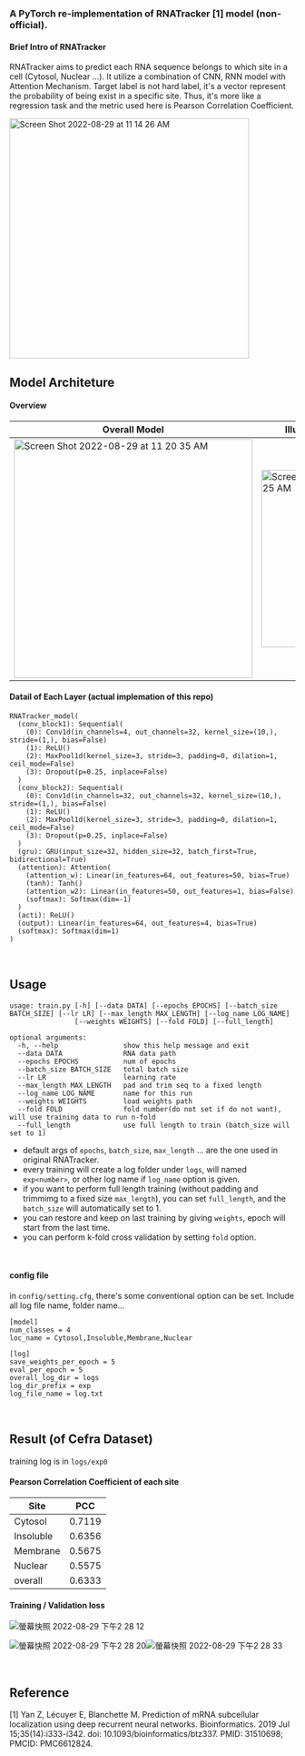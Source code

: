 ### A PyTorch re-implementation of RNATracker [1] model (non-official).


#### Brief Intro of RNATracker
RNATracker aims to predict each RNA sequence belongs to which site in a cell (Cytosol, Nuclear ...). It utilize a combination of CNN, RNN model with Attention Mechanism. Target label is not hard label, it's a vector represent the probability of being exist in a specific site. Thus, it's more like a regression task and the metric used here is Pearson Correlation Coefficient.

<img width="422" alt="Screen Shot 2022-08-29 at 11 14 26 AM" src="https://user-images.githubusercontent.com/75982405/187116375-66cb2ef1-6f0b-4a02-80ec-7c36211081e1.png">


<br>

## Model Architeture
#### Overview



|Overall Model                  |Illustartion of Attention Layer              |
|-------------------------------|-----------------------------|
| <img width="420" alt="Screen Shot 2022-08-29 at 11 20 35 AM" src="https://user-images.githubusercontent.com/75982405/187116478-03630088-a73c-4b79-9b19-9138286ebe0e.png">|<img width="312" alt="Screen Shot 2022-08-29 at 11 47 25 AM" src="https://user-images.githubusercontent.com/75982405/187119145-c18bea65-8094-4a6c-9397-4e26b6eeb8ba.png">|


#### Datail of Each Layer (actual implemation of this repo)

```
RNATracker_model(
  (conv_block1): Sequential(
    (0): Conv1d(in_channels=4, out_channels=32, kernel_size=(10,), stride=(1,), bias=False)
    (1): ReLU()
    (2): MaxPool1d(kernel_size=3, stride=3, padding=0, dilation=1, ceil_mode=False)
    (3): Dropout(p=0.25, inplace=False)
  )
  (conv_block2): Sequential(
    (0): Conv1d(in_channels=32, out_channels=32, kernel_size=(10,), stride=(1,), bias=False)
    (1): ReLU()
    (2): MaxPool1d(kernel_size=3, stride=3, padding=0, dilation=1, ceil_mode=False)
    (3): Dropout(p=0.25, inplace=False)
  )
  (gru): GRU(input_size=32, hidden_size=32, batch_first=True, bidirectional=True)
  (attention): Attention(
    (attention_w): Linear(in_features=64, out_features=50, bias=True)
    (tanh): Tanh()
    (attention_w2): Linear(in_features=50, out_features=1, bias=False)
    (softmax): Softmax(dim=-1)
  )
  (acti): ReLU()
  (output): Linear(in_features=64, out_features=4, bias=True)
  (softmax): Softmax(dim=1)
)
```



<br>

## Usage
``` 
usage: train.py [-h] [--data DATA] [--epochs EPOCHS] [--batch_size BATCH_SIZE] [--lr LR] [--max_length MAX_LENGTH] [--log_name LOG_NAME]
                [--weights WEIGHTS] [--fold FOLD] [--full_length]

optional arguments:
  -h, --help                show this help message and exit
  --data DATA               RNA data path
  --epochs EPOCHS           num of epochs
  --batch_size BATCH_SIZE   total batch size
  --lr LR                   learning rate
  --max_length MAX_LENGTH   pad and trim seq to a fixed length
  --log_name LOG_NAME       name for this run
  --weights WEIGHTS         load weights path
  --fold FOLD               fold number(do not set if do not want), will use training data to run n-fold
  --full_length             use full length to train (batch_size will set to 1)
```
- default args of `epochs`, `batch_size`, `max_length` ... are the one used in original RNATracker.
- every training will create a log folder under `logs`, will named `exp<number>`, or other log name if `log_name` option is given.
- if you want to perform full length training (without padding and trimmimg to a fixed size `max_length`), you can set `full_length`, and the `batch_size` will automatically set to 1. 
- you can restore and keep on last training by giving `weights`, epoch will start from the last time.
- you can perform k-fold cross validation by setting `fold` option.

<br>

#### config file

in `config/setting.cfg`, there's some conventional option can be set. Include all log file name, folder name...

```
[model]
num_classes = 4
loc_name = Cytosol,Insoluble,Membrane,Nuclear

[log]
save_weights_per_epoch = 5
eval_per_epoch = 5
overall_log_dir = logs
log_dir_prefix = exp
log_file_name = log.txt

```


<br>

## Result (of Cefra Dataset)

training log is in `logs/exp0`

#### Pearson Correlation Coefficient of each site
|Site|PCC|
|----|---|
|Cytosol|0.7119|
|Insoluble|0.6356|
|Membrane|0.5675|
|Nuclear|0.5575|
|overall|0.6333|

#### Training / Validation loss 
![螢幕快照 2022-08-29 下午2 28 12](https://user-images.githubusercontent.com/75982405/187137091-417bae00-49f0-4319-ab23-803d4ae7a581.png)

![螢幕快照 2022-08-29 下午2 28 20](https://user-images.githubusercontent.com/75982405/187137139-a8ac06b4-ff5c-4d00-8a33-84d0898289d5.png)![螢幕快照 2022-08-29 下午2 28 33](https://user-images.githubusercontent.com/75982405/187137151-0cfe4d97-e375-42d0-bd02-3613e1ec093c.png)


<br>

## Reference
[1] Yan Z, Lécuyer E, Blanchette M. Prediction of mRNA subcellular localization using deep recurrent neural networks. Bioinformatics. 2019 Jul 15;35(14):i333-i342. doi: 10.1093/bioinformatics/btz337. PMID: 31510698; PMCID: PMC6612824.
